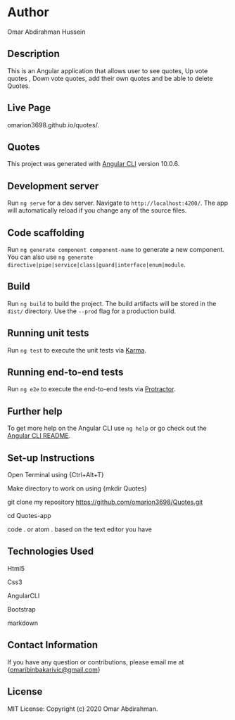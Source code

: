# Author

Omar Abdirahman Hussein

## Description

This is an Angular application that allows user to see quotes, Up vote quotes , Down vote quotes, add their own quotes and be able to delete Quotes.

## Live Page

omarion3698.github.io/quotes/.

## Quotes

This project was generated with [Angular CLI](https://github.com/angular/angular-cli) version 10.0.6.

## Development server

Run `ng serve` for a dev server. Navigate to `http://localhost:4200/`. The app will automatically reload if you change any of the source files.

## Code scaffolding

Run `ng generate component component-name` to generate a new component. You can also use `ng generate directive|pipe|service|class|guard|interface|enum|module`.

## Build

Run `ng build` to build the project. The build artifacts will be stored in the `dist/` directory. Use the `--prod` flag for a production build.

## Running unit tests

Run `ng test` to execute the unit tests via [Karma](https://karma-runner.github.io).

## Running end-to-end tests

Run `ng e2e` to execute the end-to-end tests via [Protractor](http://www.protractortest.org/).

## Further help

To get more help on the Angular CLI use `ng help` or go check out the [Angular CLI README](https://github.com/angular/angular-cli/blob/master/README.md).

## Set-up Instructions

Open Terminal using {Ctrl+Alt+T}

Make directory to work on using {mkdir Quotes}

git clone my repository https://github.com/omarion3698/Quotes.git

cd Quotes-app

code . or atom . based on the text editor you have

## Technologies Used

Html5

Css3

AngularCLI

Bootstrap

markdown

## Contact Information

If you have any question or contributions, please email me at {omaribinbakarivic@gmail.com}

## License

MIT License:
Copyright (c) 2020 Omar Abdirahman.

